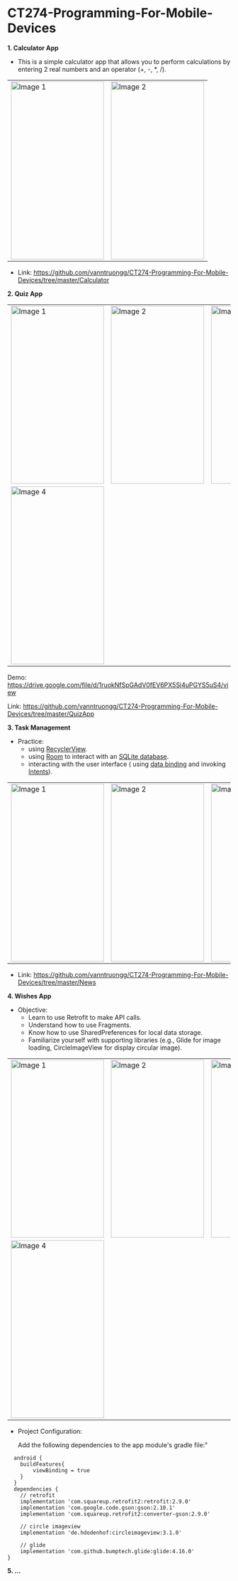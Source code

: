 # CT274-Programming-For-Mobile-Devices

**1. Calculator App**

- This is a simple calculator app that allows you to perform calculations by entering 2 real numbers and an
  operator (+, -, *, /).

<table>
    <tr>
        <td><img src="https://github.com/vanntruongg/CT274-Programming-For-Mobile-Devices/assets/103330978/3d3ffc4d-eea6-4353-b2e2-8f5924d42f63" alt="Image 1" width="210" height="400"></td>
        <td><img src="https://github.com/vanntruongg/CT274-Programming-For-Mobile-Devices/assets/103330978/36850d7a-3785-46bd-9263-67ee0ce35e59" alt="Image 2" width="210" height="400"></td>
    </tr>
</table>

- Link: https://github.com/vanntruongg/CT274-Programming-For-Mobile-Devices/tree/master/Calculator

**2. Quiz App**
<table>
    <tr>
        <td><img src="https://github.com/vanntruongg/CT274-Programming-For-Mobile-Devices/assets/103330978/0d3f19a3-227b-4269-9987-8988b18a4034" alt="Image 1" width="210" height="400"></td>
        <td><img src="https://github.com/vanntruongg/CT274-Programming-For-Mobile-Devices/assets/103330978/5399222a-f63b-4c3f-99ac-1d464b0497bc" alt="Image 2" width="210" height="400"></td>
        <td><img src="https://github.com/vanntruongg/CT274-Programming-For-Mobile-Devices/assets/103330978/559c4812-a5a1-434d-a892-5c85c47d8de3" alt="Image 3" width="210" height="400"></td>
    </tr>
    <tr>
        <td><img src="https://github.com/vanntruongg/CT274-Programming-For-Mobile-Devices/assets/103330978/5e5180ee-282c-4b1c-ab94-e9e2ea0da754" alt="Image 4" width="210" height="400"></td>
    </tr>
</table>

Demo: https://drive.google.com/file/d/1ruokNfSpGAdV0fEV6PX5Sj4uPGYS5uS4/view

Link: https://github.com/vanntruongg/CT274-Programming-For-Mobile-Devices/tree/master/QuizApp

**3. Task Management**

- Practice:
    + using [RecyclerView](https://developer.android.com/develop/ui/views/layout/recyclerview).
    + using [Room](https://developer.android.com/training/data-storage/room) to interact with
      an [SQLite database](https://developer.android.com/reference/kotlin/android/database/sqlite/SQLiteDatabase).
    + interacting with the user interface (
      using [data binding](https://developer.android.com/topic/libraries/data-binding) and
      invoking [Intents](https://developer.android.com/reference/kotlin/android/content/Intent)).

<table>
    <tr>
        <td><img src="https://github.com/vanntruongg/CT274-Programming-For-Mobile-Devices/assets/103330978/fb8c6270-5ea6-408a-b92f-2d1455e1b55c" alt="Image 1" width="210" height="400"></td>
        <td><img src="https://github.com/vanntruongg/CT274-Programming-For-Mobile-Devices/assets/103330978/90aa6a2c-4415-49a1-bcf4-dd0ae230f950" alt="Image 2" width="210" height="400"></td>
        <td><img src="https://github.com/vanntruongg/CT274-Programming-For-Mobile-Devices/assets/103330978/36e77db4-e36e-4c5b-bac3-9c1a125cc974" alt="Image 3" width="210" height="400"></td>
    </tr>
</table>

- Link: https://github.com/vanntruongg/CT274-Programming-For-Mobile-Devices/tree/master/News

**4. Wishes App**

- Objective:
    + Learn to use Retrofit to make API calls.
    + Understand how to use Fragments.
    + Know how to use SharedPreferences for local data storage.
    + Familiarize yourself with supporting libraries (e.g., Glide for image loading, CircleImageView for display
      circular image).

<table>
    <tr>
        <td><img src="(https://github.com/vanntruongg/CT274-Programming-For-Mobile-Devices/assets/103330978/9ef60c2c-62ee-4e7e-a625-3f7d61d827e1" alt="Image 1" width="210" height="400"></td>
        <td><img src="https://github.com/vanntruongg/CT274-Programming-For-Mobile-Devices/assets/103330978/e0d963c6-b794-4f48-8339-bda7be9582de" alt="Image 2" width="210" height="400"></td>
        <td><img src="https://github.com/vanntruongg/CT274-Programming-For-Mobile-Devices/assets/103330978/420aabe6-1f10-4972-8230-de3ef0a0c27b" alt="Image 3" width="210" height="400"></td>
    </tr>
  <tr>
        <td><img src="https://github.com/vanntruongg/CT274-Programming-For-Mobile-Devices/assets/103330978/fd5b0d3f-1973-42a6-baef-1bb09f9b8b8d" alt="Image 4" width="210" height="400"></td>
    </tr>
</table>

- Project Configuration:

    Add the following dependencies to the app module's gradle file:"
```
  android {
    buildFeatures{
        viewBinding = true
    }
  }
  dependencies {
    // retrofit
    implementation 'com.squareup.retrofit2:retrofit:2.9.0'
    implementation 'com.google.code.gson:gson:2.10.1'
    implementation 'com.squareup.retrofit2:converter-gson:2.9.0'
    
    // circle imageview
    implementation 'de.hdodenhof:circleimageview:3.1.0'
    
    // glide
    implementation 'com.github.bumptech.glide:glide:4.16.0'
}
 ```

**5. ...**